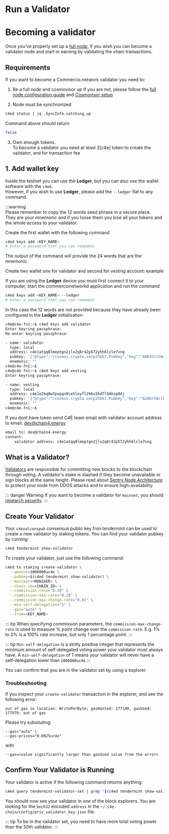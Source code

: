 <!--
order: 8
-->

# Run a Validator

# Becoming a validator
Once you've properly set up a [full node](run_node.md), if you wish you can become a validator node and
start in earning by  validating  the chain transactions. 


## Requirements
If you want to become a Commercio.network validator you need to:

1. Be a full node and cosmovisor up 
   If you are not, please follow the [full node configuration guide](run_node.md) and [Cosmovisor setup](cosmovisor-setup.md)
   
2. Node must be synchronized

```bash
c4ed status | jq .SyncInfo.catching_up
```
Command above should return
```bash
false
```

   
3. Own enough tokens.  
   To become a validator you need at least 2[c4e] token to create the validator, and for transaction fee

## 1. Add wallet key
Inside the testnet you can use the **Ledger**, but you can also use the wallet software with the `c4ed`.     
However, if you wish to use **Ledger**, please add the `--ledger` flat to any command.

:::warning  
Please remember to copy the 12 words seed phrase in a secure place.  
They are your mnemonic and if you loose them you lose all your tokens and the whole access to your validator.  

Create the first wallet with the following command
```bash
c4ed keys add <KEY_NAME>
# Enter a password that you can remember
```
The output of the command will provide the 24 words that are the mnemonic.

Create two wallet one for validator and second for vesting account:
example
      

If you are using the **Ledger** device you must first connect it to your computer, start the commercionetworkd application and run the command
```bash
c4ed keys add <KEY_NAME> --ledger
# Enter a password that you can remember
```
In this case the 12 words are not provided because they have already been configured in the **Ledger** initialization

```bash
c4e@c4e-fn1:~$ c4ed keys add validator
Enter keyring passphrase:
Re-enter keyring passphrase:

- name: validator
  type: local
  address: c4e1atqq8lmeptgn2jlx2q8r42p572yhh6lzle7vng
  pubkey: '{"@type":"/cosmos.crypto.secp256k1.PubKey","key":"A8D47crCW+YkFGduj6brpuzectp3D61xRIx/qbEGGTif"}'
  mnemonic: ""
c4e@c4e-fn1:~$
c4e@c4e-fn1:~$ c4ed keys add vesting
Enter keyring passphrase:

- name: vesting
  type: local
  address: c4e1e2kq0w7pxpqn9ce5leyfl2h6v2kd7l94ksp04j
  pubkey: '{"@type":"/cosmos.crypto.secp256k1.PubKey","key":"A2AUrhH/iLutlZQ5K/jHniqnZSj61N++ytQF798WBn1I"}'
  mnemonic: ""
c4e@c4e-fn1:~$
```

If you dont have token send C4E team email with validator account address to email: dev@chain4.energy

```bash
email to: dev@chain4.energy
content:
    validator address: c4e1atqq8lmeptgn2jlx2q8r42p572yhh6lzle7vng
```

## What is a Validator?

[Validators](https://hub.cosmos.network/master/validators/overview.html) are responsible for committing new blocks to the blockchain through voting. A validator's stake is slashed if they become unavailable or sign blocks at the same height. Please read about [Sentry Node Architecture](https://hub.cosmos.network/master/validators/validator-faq.html#how-can-validators-protect-themselves-from-denial-of-service-attacks) to protect your node from DDOS attacks and to ensure high-availability.

::: danger Warning
If you want to become a validator for `mainnet`, you should [research security](https://hub.cosmos.network/master/validators/security.html).
:::


## Create Your Validator

Your `c4evalconspub` consensus public key fron tendermint can be used to create a new validator by staking tokens. You can find your validator pubkey by running:

```bash
c4ed tendermint show-validator
```

To create your validator, just use the following command:

```bash
c4ed tx staking create-validator \
  --amount=1000000uc4e \
  --pubkey=$(c4ed tendermint show-validator) \
  --moniker=<MONIKER> \
  --chain-id=<CHAIN_ID> \
  --commission-rate="0.10" \
  --commission-max-rate="0.20" \
  --commission-max-change-rate="0.01" \
  --min-self-delegation="1" \
  --gas="auto" \
  --from=<KEY_NAME>
```

::: tip
When specifying commission parameters, the `commission-max-change-rate` is used to measure % _point_ change over the `commission-rate`. E.g. 1% to 2% is a 100% rate increase, but only 1 percentage point.
:::

::: tip
`Min-self-delegation` is a stritly positive integer that represents the minimum amount of self-delegated voting power your validator must always have. A `min-self-delegation` of 1 means your validator will never have a self-delegation lower than `1000000uc4e`
:::

You can confirm that you are in the validator set by using a explorer.


### Troubleshooting

If you inspect your `create-validator` transaction in the explorer, and see the following error:
```
out of gas in location: WritePerByte; gasWanted: 177140, gasUsed: 177979: out of gas
```

Please try subsituting:
```
--gas="auto" \
--gas-prices="0.0025uc4e"
```

with

```
--gas=<value significantly larger than gasUsed value from the error>
```


## Confirm Your Validator is Running

Your validator is active if the following command returns anything:

```bash
c4ed query tendermint-validator-set | grep "$(c4ed tendermint show-validator | jq .key  | tr -d \")"
```

You should now see your validator in one of the block explorers. You are looking for the `bech32`
encoded `address` in the `~/.c4e-chain/config/priv_validator_key.json` file.

::: tip
To be in the validator set, you need to have more total voting power than the 50th validator.
:::


